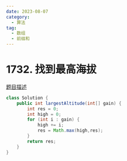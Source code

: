 ```yaml
---
date: 2023-08-07
category: 
  - 算法
tag: 
  - 数组
  - 前缀和
---
```


# 1732. 找到最高海拔



<Badge text="简单" type="tip" vertical="middle" />

[题目描述](https://leetcode.cn/problems/find-the-highest-altitude/description/?envType=study-plan-v2&envId=leetcode-75)



```java
class Solution {
    public int largestAltitude(int[] gain) {
        int res = 0;
        int high = 0;
        for (int i : gain) {
            high += i;
            res = Math.max(high,res);
        }
        return res;
    }
}
```